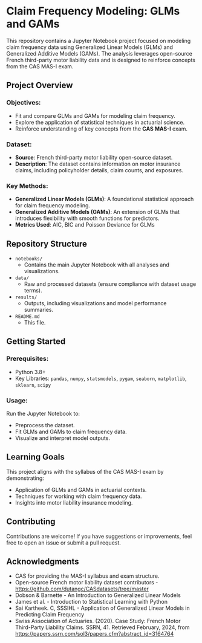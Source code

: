 # Claim Frequency Modeling: GLMs and GAMs

This repository contains a Jupyter Notebook project focused on modeling claim frequency data using Generalized Linear Models (GLMs) and Generalized Additive Models (GAMs). The analysis leverages open-source French third-party motor liability data and is designed to reinforce concepts from the CAS MAS-I exam.

## Project Overview

### Objectives:
- Fit and compare GLMs and GAMs for modeling claim frequency.
- Explore the application of statistical techniques in actuarial science.
- Reinforce understanding of key concepts from the **CAS MAS-I** exam.

### Dataset:
- **Source**: French third-party motor liability open-source dataset.
- **Description**: The dataset contains information on motor insurance claims, including policyholder details, claim counts, and exposures.

### Key Methods:
- **Generalized Linear Models (GLMs)**: A foundational statistical approach for claim frequency modeling.
- **Generalized Additive Models (GAMs)**: An extension of GLMs that introduces flexibility with smooth functions for predictors.
- **Metrics Used**: AIC, BIC and Poisson Deviance for GLMs

## Repository Structure

- `notebooks/`
  - Contains the main Jupyter Notebook with all analyses and visualizations.
- `data/`
  - Raw and processed datasets (ensure compliance with dataset usage terms).
- `results/`
  - Outputs, including visualizations and model performance summaries.
- `README.md`
  - This file.

## Getting Started

### Prerequisites:
- Python 3.8+
- Key Libraries: `pandas`, `numpy`, `statsmodels`, `pygam`, `seaborn`, `matplotlib`, `sklearn`, `scipy`


### Usage:
Run the Jupyter Notebook to:
- Preprocess the dataset.
- Fit GLMs and GAMs to claim frequency data.
- Visualize and interpret model outputs.

## Learning Goals
This project aligns with the syllabus of the CAS MAS-I exam by demonstrating:
- Application of GLMs and GAMs in actuarial contexts.
- Techniques for working with claim frequency data.
- Insights into motor liability insurance modeling.

## Contributing
Contributions are welcome! If you have suggestions or improvements, feel free to open an issue or submit a pull request.

## Acknowledgments
- CAS for providing the MAS-I syllabus and exam structure.
- Open-source French motor liability dataset contributors - https://github.com/dutangc/CASdatasets/tree/master
- Dobson & Barnette - An Introduction to Generalized Linear Models
- James et al. - Introduction to Statistical Learning with Python
- Sai Kartheek. C, SSSIHL - Application of Generalized Linear Models in Predicting Claim Frequency
- Swiss Association of Actuaries. (2020). Case Study: French Motor Third-Party
Liability Claims. SSRN, 41. Retrieved February, 2024, from
https://papers.ssrn.com/sol3/papers.cfm?abstract_id=3164764
